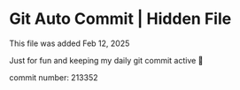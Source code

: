 # Git Auto Commit | Hidden File

This file was added Feb 12, 2025

Just for fun and keeping my daily git commit active 🤪

commit number: 213352

